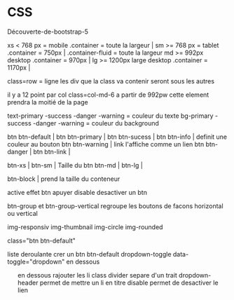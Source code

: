 # CSS

Découverte-de-bootstrap-5

xs < 768 px = mobile .container = toute la largeur  |
sm >= 768 px = tablet .container = 750px            | .container-fluid = toute la largeur
md >= 992px desktop .container = 970px              |
lg >= 1200px large desktop .container = 1170px      |


class=row = ligne les div que la class va contenir seront sous les autres

il y a 12 point par col
class=col-md-6 a partir de 992pw cette element prendra la moitié de la page

text-primary -success -danger -warning = couleur du texte
bg-primary -success -danger -warning = couleur du background

btn btn-default  |
btn btn-primary  |
btn btn-sucess   |
btn btn-info     |   definit une couleur au bouton
btn btn-warning  |   link l'affiche comme un lien
btn btn-danger   |
btn btn-link     |

btn-xs |
btn-sm | Taille du btn
btn-md |
btn-lg |

btn-block | prend la taille du conteneur

active effet btn apuyer
disable desactiver un btn

btn-group et btn-group-vertical regroupe les boutons de facons horizontal ou vertical

img-responsiv
img-thumbnail
img-circle
img-rounded

class="btn btn-default"<span class="glyphicon glyphicon-search"></span>

liste deroulante
crer un btn btn-default dropdown-toggle data-toggle="dropdown"
en dessous 
<ul class="dropdown-menu"> en dessous rajouter les li
class divider separe d'un trait
dropdown-header permet de mettre un li en titre
disable permet de desactiver le lien